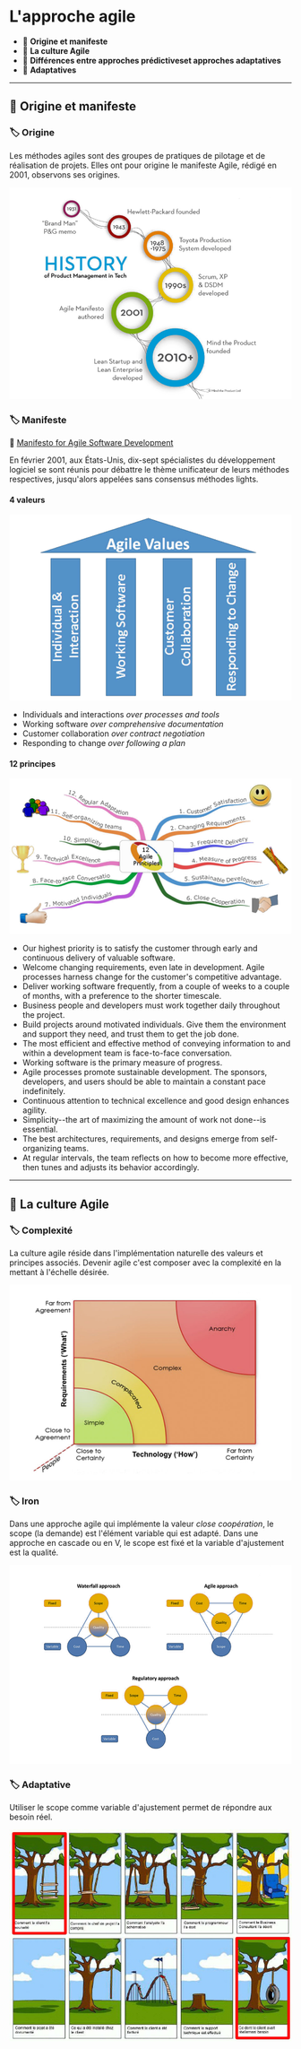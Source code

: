 # L'approche agile

*  🔖 **Origine et manifeste**
*  🔖 **La culture Agile**
*  🔖 **Différences entre approches prédictiveset approches adaptatives**
*  🔖 **Adaptatives**

___

## 📑 Origine et manifeste

### 🏷️ **Origine**

Les méthodes agiles sont des groupes de pratiques de pilotage et de réalisation de projets. Elles ont pour origine le manifeste Agile, rédigé en 2001, observons ses origines.

![image](https://raw.githubusercontent.com/seeren-training/Gestion-Agile/master/wiki/resources/01/00-Origine.png)

### 🏷️ **Manifeste**

🔗 [Manifesto for Agile Software Development](https://Gestion-Agilemanifesto.org/)

En février 2001, aux États-Unis, dix-sept spécialistes du développement logiciel se sont réunis pour débattre le thème unificateur de leurs méthodes respectives, jusqu'alors appelées sans consensus méthodes lights. 

#### 4 valeurs

![image](https://raw.githubusercontent.com/seeren-training/Gestion-Agile/master/wiki/resources/01/01-Values.png)

* Individuals and interactions *over processes and tools*
* Working software *over comprehensive documentation*
* Customer collaboration *over contract negotiation*
* Responding to change *over following a plan*

#### 12 principes

![image](https://raw.githubusercontent.com/seeren-training/Gestion-Agile/master/wiki/resources/01/02-Principes.png)

* Our highest priority is to satisfy the customer through early and continuous delivery of valuable software.
* Welcome changing requirements, even late in development. Agile processes harness change for the customer's competitive advantage.
* Deliver working software frequently, from a couple of weeks to a couple of months, with a preference to the shorter timescale.
* Business people and developers must work together daily throughout the project.
* Build projects around motivated individuals. Give them the environment and support they need, and trust them to get the job done.
* The most efficient and effective method of conveying information to and within a development team is face-to-face conversation.
* Working software is the primary measure of progress.
* Agile processes promote sustainable development. The sponsors, developers, and users should be able to maintain a constant pace indefinitely.
* Continuous attention to technical excellence and good design enhances agility.
* Simplicity--the art of maximizing the amount of work not done--is essential.
* The best architectures, requirements, and designs emerge from self-organizing teams.
* At regular intervals, the team reflects on how to become more effective, then tunes and adjusts its behavior accordingly. 

___

## 📑 La culture Agile

### 🏷️ **Complexité**

La culture agile réside dans l'implémentation naturelle des valeurs et principes associés. Devenir agile c'est composer avec la complexité en la mettant à l'échelle désirée.

![image](https://raw.githubusercontent.com/seeren-training/Gestion-Agile/master/wiki/resources/01/03-Objective.png)

### 🏷️ **Iron**

Dans une approche agile qui implémente la valeur *close coopération*, le scope (la demande) est l'élément variable qui est adapté. Dans une approche en cascade ou en V, le scope est fixé et la variable d'ajustement est la qualité.

![image](https://raw.githubusercontent.com/seeren-training/Gestion-Agile/master/wiki/resources/01/04-Predictive-adaptative.png)

### 🏷️ **Adaptative**

Utiliser le scope comme variable d'ajustement permet de répondre aux besoin réel.

![image](https://raw.githubusercontent.com/seeren-training/Gestion-Agile/master/wiki/resources/01/08-adaptative.png)